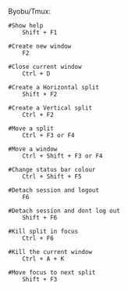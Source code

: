 Byobu/Tmux:

	#Show help
		Shift + F1

	#Create new window
		F2

	#Close current window
		Ctrl + D

	#Create a Horizontal split
		Shift + F2

	#Create a Vertical split
		Ctrl + F2

	#Move a split
		Ctrl + F3 or F4

	#Move a window
		Ctrl + Shift + F3 or F4

	#Change status bar colour
		Ctrl + Shift + F5

	#Detach session and logout
		F6
	
	#Detach session and dont log out
		Shift + F6

	#Kill split in focus
		Ctrl + F6
		
	#Kill the current window
		Ctrl + A + K

	#Move focus to next split
		Shift + F3


